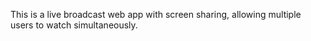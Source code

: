 This is a live broadcast web app with screen sharing, allowing multiple users to watch simultaneously.
